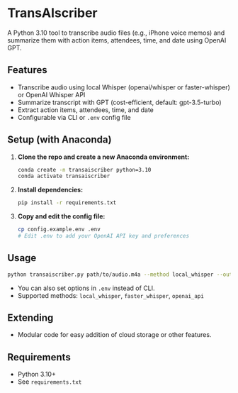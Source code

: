 # TransAIscriber

A Python 3.10 tool to transcribe audio files (e.g., iPhone voice memos) and summarize them with action items, attendees, time, and date using OpenAI GPT.

## Features
- Transcribe audio using local Whisper (openai/whisper or faster-whisper) or OpenAI Whisper API
- Summarize transcript with GPT (cost-efficient, default: gpt-3.5-turbo)
- Extract action items, attendees, time, and date
- Configurable via CLI or `.env` config file

## Setup (with Anaconda)

1. **Clone the repo and create a new Anaconda environment:**
   ```bash
   conda create -n transaiscriber python=3.10
   conda activate transaiscriber
   ```
2. **Install dependencies:**
   ```bash
   pip install -r requirements.txt
   ```
3. **Copy and edit the config file:**
   ```bash
   cp config.example.env .env
   # Edit .env to add your OpenAI API key and preferences
   ```

## Usage

```bash
python transaiscriber.py path/to/audio.m4a --method local_whisper --output_dir output
```

- You can also set options in `.env` instead of CLI.
- Supported methods: `local_whisper`, `faster_whisper`, `openai_api`

## Extending
- Modular code for easy addition of cloud storage or other features.

## Requirements
- Python 3.10+
- See `requirements.txt`
